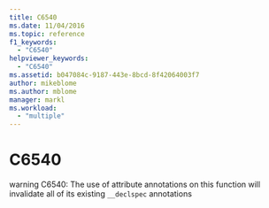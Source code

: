 ```yaml
---
title: C6540
ms.date: 11/04/2016
ms.topic: reference
f1_keywords:
  - "C6540"
helpviewer_keywords:
  - "C6540"
ms.assetid: b047084c-9187-443e-8bcd-8f42064003f7
author: mikeblome
ms.author: mblome
manager: markl
ms.workload:
  - "multiple"
---
```

# C6540
warning C6540: The use of attribute annotations on this function will invalidate all of its existing `__declspec` annotations

